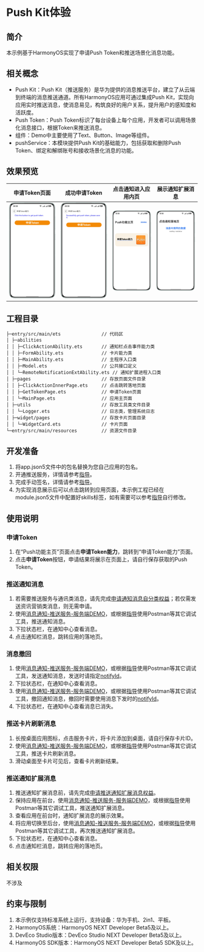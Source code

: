 # Push Kit体验

## 简介
本示例基于HarmonyOS实现了申请Push Token和推送场景化消息功能。


## 相关概念
- Push Kit：Push Kit（推送服务）是华为提供的消息推送平台，建立了从云端到终端的消息推送通道。所有HarmonyOS应用可通过集成Push Kit，实现向应用实时推送消息，使消息易见，构筑良好的用户关系，提升用户的感知度和活跃度。
- Push Token：Push Token标识了每台设备上每个应用，开发者可以调用场景化消息接口，根据Token来推送消息。
- 组件：Demo中主要使用了Text、Button、Image等组件。
- pushService：本模块提供Push Kit的基础能力，包括获取和删除Push Token、绑定和解绑账号和接收场景化消息的功能。

## 效果预览
| 申请Token页面                       | 成功申请Token                      | 点击通知进入应用内页                              | 展示通知扩展消息                       |
|---------------------------------|--------------------------------|-----------------------------------------|--------------------------------------|
| ![](./screenshots/getToken.png) | ![](./screenshots/success.png) | ![](./screenshots/clickLandingPage.png) | ![](./screenshots/extendedToast.png) |

## 工程目录

```
├─entry/src/main/ets               // 代码区  
│ ├─abilities
│ │ ├─ClickActionAbility.ets       // 通知栏点击事件能力类
│ │ ├─FormAbility.ets              // 卡片能力类
│ │ ├─MainAbility.ets              // 主程序入口类
│ │ ├─Model.ets                    // 公共接口定义
│ │ └─RemoteNotificationExtAbility.ets // 通知扩展进程入口类
│ ├─pages                          // 存放页面文件目录                
│ │ ├─ClickActionInnerPage.ets     // 点击跳转落地页面            
│ │ ├─GetTokenPage.ets             // 申请Token页面
│ │ └─MainPage.ets                 // 应用主页面
│ ├─utils                          // 存放工具类文件目录
│ │ └─Logger.ets                   // 日志类，管理系统日志
│ ├─widget/pages                   // 存放卡片页面目录
│ │ └─WidgetCard.ets               // 卡片页面
└─entry/src/main/resources         // 资源文件目录
```

## 开发准备
1. 将app.json5文件中的包名替换为您自己应用的包名。
2. 开通推送服务，详情请参考[指导](https://developer.huawei.com/consumer/cn/doc/harmonyos-guides/push-config-setting#section13206419341)。
3. 完成手动签名，详情请参考[指导](https://developer.huawei.com/consumer/cn/doc/harmonyos-guides/ide-signing#section297715173233)。
4. 为实现消息展示后可以点击跳转到应用页面，本示例工程已经在module.json5文件中配置好skills标签，如有需要可以参考[指导](https://developer.huawei.com/consumer/cn/doc/harmonyos-guides/push-send-alert#section697519219136)自行修改。

## 使用说明
### 申请Token
1. 在“Push功能主页”页面点击**申请Token能力**，跳转到“申请Token能力”页面。
2. 点击**申请Token**按钮，申请结果将展示在页面上，请自行保存获取的Push Token。

### 推送通知消息
1. 若需要推送服务与通讯类消息，请先完成[申请通知消息自分类权益](https://developer.huawei.com/consumer/cn/doc/harmonyos-guides/push-apply-right#section16708911111611)；若仅需发送资讯营销类消息，则无需申请。
2. 使用[消息通知-推送服务-服务端DEMO](https://gitee.com/harmonyos_samples/push-kit_-sample-code_-server-demo_-java)，或根据[指导](https://developer.huawei.com/consumer/cn/doc/harmonyos-guides/push-send-alert)使用Postman等其它调试工具，推送通知消息。
3. 下拉状态栏，在通知中心查看消息。
4. 点击通知栏消息，跳转应用的落地页。

### 消息撤回
1. 使用[消息通知-推送服务-服务端DEMO](https://gitee.com/harmonyos_samples/push-kit_-sample-code_-server-demo_-java)，或根据[指导](https://developer.huawei.com/consumer/cn/doc/harmonyos-guides/push-send-alert)使用Postman等其它调试工具，发送通知消息，发送时请指定[notifyId](https://developer.huawei.com/consumer/cn/doc/harmonyos-references/push-scenariozed-api-request-param#section17371529101117)。
2. 下拉状态栏，在通知中心查看消息。
3. 使用[消息通知-推送服务-服务端DEMO](https://gitee.com/harmonyos_samples/push-kit_-sample-code_-server-demo_-java)，或根据[指导](https://developer.huawei.com/consumer/cn/doc/harmonyos-guides/push-revoke-alert)使用Postman等其它调试工具，撤回通知消息，撤回时需要使用消息下发时的[notifyId](https://developer.huawei.com/consumer/cn/doc/harmonyos-references/push-msg-revoke#section166472121113)。
4. 下拉状态栏，在通知中心查看消息已消失。

### 推送卡片刷新消息
1. 长按桌面应用图标，点击服务卡片，将卡片添加到桌面，请自行保存卡片ID。
2. 使用[消息通知-推送服务-服务端DEMO](https://gitee.com/harmonyos_samples/push-kit_-sample-code_-server-demo_-java)，或根据[指导](https://developer.huawei.com/consumer/cn/doc/harmonyos-guides/push-form-update)使用Postman等其它调试工具，推送卡片刷新消息。
3. 滑动桌面至卡片可见后，查看卡片刷新结果。

### 推送通知扩展消息
1. 推送通知扩展消息前，请先完成[申请推送通知扩展消息权益](https://developer.huawei.com/consumer/cn/doc/harmonyos-guides/push-apply-right#section159981112245)。
2. 保持应用在前台，使用[消息通知-推送服务-服务端DEMO](https://gitee.com/harmonyos_samples/push-kit_-sample-code_-server-demo_-java)，或根据[指导](https://developer.huawei.com/consumer/cn/doc/harmonyos-guides/push-send-extend-noti)使用Postman等其它调试工具，推送通知扩展消息。
3. 查看应用在前台时，通知扩展消息的展示效果。
4. 将应用切换至后台，使用[消息通知-推送服务-服务端DEMO](https://gitee.com/harmonyos_samples/push-kit_-sample-code_-server-demo_-java)，或根据[指导](https://developer.huawei.com/consumer/cn/doc/harmonyos-guides/push-send-extend-noti)使用Postman等其它调试工具，再次推送通知扩展消息。
5. 下拉状态栏，在通知中心查看消息。
6. 点击通知栏消息，跳转应用的落地页。

## 相关权限
不涉及

## 约束与限制
1. 本示例仅支持标准系统上运行，支持设备：华为手机、2in1、平板。
2. HarmonyOS系统：HarmonyOS NEXT Developer Beta5及以上。
3. DevEco Studio版本：DevEco Studio NEXT Developer Beta5及以上。
4. HarmonyOS SDK版本：HarmonyOS NEXT Developer Beta5 SDK及以上。
